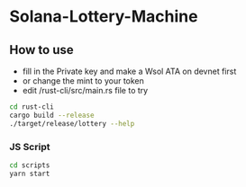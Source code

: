 # Solana-Lottery-Machine

## How to use

- fill in the Private key and make a Wsol ATA on devnet first
- or change the mint to your token
- edit /rust-cli/src/main.rs file to try

```bash
cd rust-cli
cargo build --release
./target/release/lottery --help
```

### JS Script

```bash
cd scripts
yarn start
```

